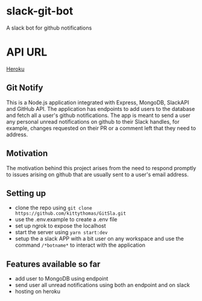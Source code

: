# slack-git-bot
A slack bot for github notifications

# API URL
[Heroku](gitsla.herokuapp.com)

## Git Notify
This is a Node.js application integrated with Express, MongoDB, SlackAPI and GitHub API. The application has endpoints to add users to the database and fetch all a user's github notifications.
The app is meant to send a user any personal unread notifications on github to their Slack handles, for example, changes requested on their PR or a comment left that they need to address.

## Motivation
The motivation behind this project arises from the need to respond promptly to issues arising on github that are usually sent to a user's email address.

## Setting up
- clone the repo using `git clone https://github.com/kittythomas/GitSla.git`
- use the .env.example to create a .env file
- set up ngrok to expose the localhost
- start the server using `yarn start:dev`
- setup the a slack APP with a bit user on any workspace and use the command `/*botname*` to interact with the application

## Features available so far
- add user to MongoDB using endpoint
- send user all unread notifications using both an endpoint and on slack
- hosting on heroku
